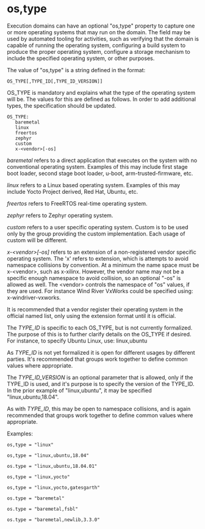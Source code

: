 os,type
=======

Execution domains can have an optional "os,type" property to capture one
or more operating systems that may run on the domain. The field may be
used by automated tooling for activities, such as verifying that the
domain is capable of running the operating system, configuring a build
system to produce the proper operating system, configure a storage
mechanism to include the specified operating system, or other purposes.

The value of "os,type" is a string defined in the format:

	OS_TYPE[,TYPE_ID[,TYPE_ID_VERSION]]

OS\_TYPE is mandatory and explains what the type of the operating system
will be. The values for this are defined as follows. In order to add
additional types, the specification should be updated.

	OS_TYPE:
	   baremetal
	   linux
	   freertos
	   zephyr
	   custom
	   x-<vendor>[-os]

*baremetal* refers to a direct application that executes on the system
with no conventional operating system. Examples of this may include
first stage boot loader, second stage boot loader, u-boot,
arm-trusted-firmware, etc.

*linux* refers to a Linux based operating system. Examples of this may
include Yocto Project derived, Red Hat, Ubuntu, etc.

*freertos* refers to FreeRTOS real-time operating system.

*zephyr* refers to Zephyr operating system.

*custom* refers to a user specific operating system. Custom is to be
used only by the group providing the custom implementation. Each usage
of custom will be different.

*x-\<vendor\>[-os]* refers to an extension of a non-registered vendor
specific operating system.  The 'x' refers to extension, which is
attempts to avoid namespace collisions by convention. At a minimum the
name space must be x-\<vendor\>, such as x-xilinx.  However, the vendor
name may not be a specific enough namespace to avoid collision, so an
optional "-os" is allowed as well.  The \<vendor\> controls the
namespace of "os" values, if they are used.  For instance Wind River
VxWorks could be specified using: x-windriver-vxworks.

It is recommended that a vendor register their operating system in the
official named list, only using the extension format until it is
official.

The *TYPE_ID* is specific to each OS\_TYPE, but is not currently
formalized. The purpose of this is to further clarify details on the
OS\_TYPE if desired. For instance, to specify Ubuntu Linux, use:
linux,ubuntu

As *TYPE_ID* is not yet formalized it is open for different usages by
different parties. It's recommended that groups work together to define
common values where appropriate.

The *TYPE_ID_VERSION* is an optional parameter that is allowed, only if
the TYPE\_ID is used, and it's purpose is to specify the version of the
TYPE\_ID.  In the prior example of "linux,ubuntu", it may be specified
"linux,ubuntu,18.04".

As with *TYPE_ID*, this may be open to namespace collisions, and is
again recommended that groups work together to define common values
where appropriate.


Examples:

	os,type = "linux"
	
	os,type = "linux,ubuntu,18.04"
	
	os.type = "linux,ubuntu,18.04.01"
	
	os,type = "linux,yocto"
	
	os,type = "linux,yocto,gatesgarth"
	
	os.type = "baremetal"
	
	os.type = "baremetal,fsbl"
	
	os.type = "baremetal,newlib,3.3.0"

